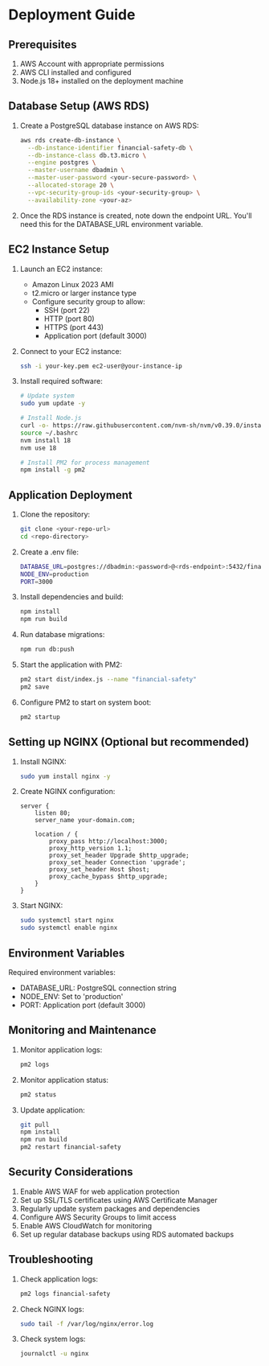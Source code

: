 # Deployment Guide

## Prerequisites

1. AWS Account with appropriate permissions
2. AWS CLI installed and configured
3. Node.js 18+ installed on the deployment machine

## Database Setup (AWS RDS)

1. Create a PostgreSQL database instance on AWS RDS:
   ```bash
   aws rds create-db-instance \
     --db-instance-identifier financial-safety-db \
     --db-instance-class db.t3.micro \
     --engine postgres \
     --master-username dbadmin \
     --master-user-password <your-secure-password> \
     --allocated-storage 20 \
     --vpc-security-group-ids <your-security-group> \
     --availability-zone <your-az>
   ```

2. Once the RDS instance is created, note down the endpoint URL. You'll need this for the DATABASE_URL environment variable.

## EC2 Instance Setup

1. Launch an EC2 instance:
   - Amazon Linux 2023 AMI
   - t2.micro or larger instance type
   - Configure security group to allow:
     - SSH (port 22)
     - HTTP (port 80)
     - HTTPS (port 443)
     - Application port (default 3000)

2. Connect to your EC2 instance:
   ```bash
   ssh -i your-key.pem ec2-user@your-instance-ip
   ```

3. Install required software:
   ```bash
   # Update system
   sudo yum update -y

   # Install Node.js
   curl -o- https://raw.githubusercontent.com/nvm-sh/nvm/v0.39.0/install.sh | bash
   source ~/.bashrc
   nvm install 18
   nvm use 18

   # Install PM2 for process management
   npm install -g pm2
   ```

## Application Deployment

1. Clone the repository:
   ```bash
   git clone <your-repo-url>
   cd <repo-directory>
   ```

2. Create a .env file:
   ```bash
   DATABASE_URL=postgres://dbadmin:<password>@<rds-endpoint>:5432/financial_safety
   NODE_ENV=production
   PORT=3000
   ```

3. Install dependencies and build:
   ```bash
   npm install
   npm run build
   ```

4. Run database migrations:
   ```bash
   npm run db:push
   ```

5. Start the application with PM2:
   ```bash
   pm2 start dist/index.js --name "financial-safety"
   pm2 save
   ```

6. Configure PM2 to start on system boot:
   ```bash
   pm2 startup
   ```

## Setting up NGINX (Optional but recommended)

1. Install NGINX:
   ```bash
   sudo yum install nginx -y
   ```

2. Create NGINX configuration:
   ```nginx
   server {
       listen 80;
       server_name your-domain.com;

       location / {
           proxy_pass http://localhost:3000;
           proxy_http_version 1.1;
           proxy_set_header Upgrade $http_upgrade;
           proxy_set_header Connection 'upgrade';
           proxy_set_header Host $host;
           proxy_cache_bypass $http_upgrade;
       }
   }
   ```

3. Start NGINX:
   ```bash
   sudo systemctl start nginx
   sudo systemctl enable nginx
   ```

## Environment Variables

Required environment variables:
- DATABASE_URL: PostgreSQL connection string
- NODE_ENV: Set to 'production'
- PORT: Application port (default 3000)

## Monitoring and Maintenance

1. Monitor application logs:
   ```bash
   pm2 logs
   ```

2. Monitor application status:
   ```bash
   pm2 status
   ```

3. Update application:
   ```bash
   git pull
   npm install
   npm run build
   pm2 restart financial-safety
   ```

## Security Considerations

1. Enable AWS WAF for web application protection
2. Set up SSL/TLS certificates using AWS Certificate Manager
3. Regularly update system packages and dependencies
4. Configure AWS Security Groups to limit access
5. Enable AWS CloudWatch for monitoring
6. Set up regular database backups using RDS automated backups

## Troubleshooting

1. Check application logs:
   ```bash
   pm2 logs financial-safety
   ```

2. Check NGINX logs:
   ```bash
   sudo tail -f /var/log/nginx/error.log
   ```

3. Check system logs:
   ```bash
   journalctl -u nginx
   ```